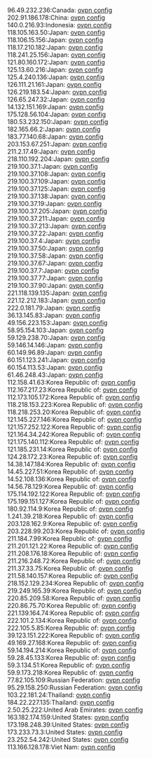 96.49.232.236:Canada: [ovpn config](vpn/96_49_232_236.ovpn)  
202.91.186.178:China: [ovpn config](vpn/202_91_186_178.ovpn)  
140.0.216.93:Indonesia: [ovpn config](vpn/140_0_216_93.ovpn)  
118.105.163.50:Japan: [ovpn config](vpn/118_105_163_50.ovpn)  
118.106.15.156:Japan: [ovpn config](vpn/118_106_15_156.ovpn)  
118.17.210.182:Japan: [ovpn config](vpn/118_17_210_182.ovpn)  
118.241.25.156:Japan: [ovpn config](vpn/118_241_25_156.ovpn)  
121.80.160.172:Japan: [ovpn config](vpn/121_80_160_172.ovpn)  
125.13.60.216:Japan: [ovpn config](vpn/125_13_60_216.ovpn)  
125.4.240.136:Japan: [ovpn config](vpn/125_4_240_136.ovpn)  
126.111.21.161:Japan: [ovpn config](vpn/126_111_21_161.ovpn)  
126.219.183.54:Japan: [ovpn config](vpn/126_219_183_54.ovpn)  
126.65.247.32:Japan: [ovpn config](vpn/126_65_247_32.ovpn)  
14.132.151.169:Japan: [ovpn config](vpn/14_132_151_169.ovpn)  
175.128.56.104:Japan: [ovpn config](vpn/175_128_56_104.ovpn)  
180.53.232.150:Japan: [ovpn config](vpn/180_53_232_150.ovpn)  
182.165.66.2:Japan: [ovpn config](vpn/182_165_66_2.ovpn)  
183.77.140.68:Japan: [ovpn config](vpn/183_77_140_68.ovpn)  
203.153.67.251:Japan: [ovpn config](vpn/203_153_67_251.ovpn)  
211.2.17.49:Japan: [ovpn config](vpn/211_2_17_49.ovpn)  
218.110.192.204:Japan: [ovpn config](vpn/218_110_192_204.ovpn)  
219.100.37.1:Japan: [ovpn config](vpn/219_100_37_1.ovpn)  
219.100.37.108:Japan: [ovpn config](vpn/219_100_37_108.ovpn)  
219.100.37.109:Japan: [ovpn config](vpn/219_100_37_109.ovpn)  
219.100.37.125:Japan: [ovpn config](vpn/219_100_37_125.ovpn)  
219.100.37.138:Japan: [ovpn config](vpn/219_100_37_138.ovpn)  
219.100.37.19:Japan: [ovpn config](vpn/219_100_37_19.ovpn)  
219.100.37.205:Japan: [ovpn config](vpn/219_100_37_205.ovpn)  
219.100.37.211:Japan: [ovpn config](vpn/219_100_37_211.ovpn)  
219.100.37.213:Japan: [ovpn config](vpn/219_100_37_213.ovpn)  
219.100.37.22:Japan: [ovpn config](vpn/219_100_37_22.ovpn)  
219.100.37.4:Japan: [ovpn config](vpn/219_100_37_4.ovpn)  
219.100.37.50:Japan: [ovpn config](vpn/219_100_37_50.ovpn)  
219.100.37.58:Japan: [ovpn config](vpn/219_100_37_58.ovpn)  
219.100.37.67:Japan: [ovpn config](vpn/219_100_37_67.ovpn)  
219.100.37.7:Japan: [ovpn config](vpn/219_100_37_7.ovpn)  
219.100.37.77:Japan: [ovpn config](vpn/219_100_37_77.ovpn)  
219.100.37.90:Japan: [ovpn config](vpn/219_100_37_90.ovpn)  
221.118.139.135:Japan: [ovpn config](vpn/221_118_139_135.ovpn)  
221.12.212.183:Japan: [ovpn config](vpn/221_12_212_183.ovpn)  
222.0.181.79:Japan: [ovpn config](vpn/222_0_181_79.ovpn)  
36.13.145.83:Japan: [ovpn config](vpn/36_13_145_83.ovpn)  
49.156.223.153:Japan: [ovpn config](vpn/49_156_223_153.ovpn)  
58.95.154.103:Japan: [ovpn config](vpn/58_95_154_103.ovpn)  
59.129.238.70:Japan: [ovpn config](vpn/59_129_238_70.ovpn)  
59.146.14.146:Japan: [ovpn config](vpn/59_146_14_146.ovpn)  
60.149.96.89:Japan: [ovpn config](vpn/60_149_96_89.ovpn)  
60.151.123.241:Japan: [ovpn config](vpn/60_151_123_241.ovpn)  
60.154.113.53:Japan: [ovpn config](vpn/60_154_113_53.ovpn)  
61.46.248.43:Japan: [ovpn config](vpn/61_46_248_43.ovpn)  
112.158.41.63:Korea Republic of: [ovpn config](vpn/112_158_41_63.ovpn)  
112.167.217.23:Korea Republic of: [ovpn config](vpn/112_167_217_23.ovpn)  
112.173.105.172:Korea Republic of: [ovpn config](vpn/112_173_105_172.ovpn)  
118.218.153.223:Korea Republic of: [ovpn config](vpn/118_218_153_223.ovpn)  
118.218.253.20:Korea Republic of: [ovpn config](vpn/118_218_253_20.ovpn)  
121.145.227.146:Korea Republic of: [ovpn config](vpn/121_145_227_146.ovpn)  
121.157.252.122:Korea Republic of: [ovpn config](vpn/121_157_252_122.ovpn)  
121.164.34.242:Korea Republic of: [ovpn config](vpn/121_164_34_242.ovpn)  
121.175.140.112:Korea Republic of: [ovpn config](vpn/121_175_140_112.ovpn)  
121.185.231.14:Korea Republic of: [ovpn config](vpn/121_185_231_14.ovpn)  
124.28.172.23:Korea Republic of: [ovpn config](vpn/124_28_172_23.ovpn)  
14.38.147.184:Korea Republic of: [ovpn config](vpn/14_38_147_184.ovpn)  
14.45.227.51:Korea Republic of: [ovpn config](vpn/14_45_227_51.ovpn)  
14.52.108.136:Korea Republic of: [ovpn config](vpn/14_52_108_136.ovpn)  
14.56.78.129:Korea Republic of: [ovpn config](vpn/14_56_78_129.ovpn)  
175.114.192.122:Korea Republic of: [ovpn config](vpn/175_114_192_122.ovpn)  
175.199.151.127:Korea Republic of: [ovpn config](vpn/175_199_151_127.ovpn)  
180.92.114.9:Korea Republic of: [ovpn config](vpn/180_92_114_9.ovpn)  
1.241.39.218:Korea Republic of: [ovpn config](vpn/1_241_39_218.ovpn)  
203.128.162.9:Korea Republic of: [ovpn config](vpn/203_128_162_9.ovpn)  
203.228.99.203:Korea Republic of: [ovpn config](vpn/203_228_99_203.ovpn)  
211.184.7.99:Korea Republic of: [ovpn config](vpn/211_184_7_99.ovpn)  
211.201.121.22:Korea Republic of: [ovpn config](vpn/211_201_121_22.ovpn)  
211.208.176.18:Korea Republic of: [ovpn config](vpn/211_208_176_18.ovpn)  
211.216.248.72:Korea Republic of: [ovpn config](vpn/211_216_248_72.ovpn)  
211.37.33.75:Korea Republic of: [ovpn config](vpn/211_37_33_75.ovpn)  
211.58.140.157:Korea Republic of: [ovpn config](vpn/211_58_140_157.ovpn)  
218.152.129.234:Korea Republic of: [ovpn config](vpn/218_152_129_234.ovpn)  
219.249.165.39:Korea Republic of: [ovpn config](vpn/219_249_165_39.ovpn)  
220.85.209.58:Korea Republic of: [ovpn config](vpn/220_85_209_58.ovpn)  
220.86.75.70:Korea Republic of: [ovpn config](vpn/220_86_75_70.ovpn)  
221.139.164.74:Korea Republic of: [ovpn config](vpn/221_139_164_74.ovpn)  
222.101.2.134:Korea Republic of: [ovpn config](vpn/222_101_2_134.ovpn)  
222.105.5.85:Korea Republic of: [ovpn config](vpn/222_105_5_85.ovpn)  
39.123.151.222:Korea Republic of: [ovpn config](vpn/39_123_151_222.ovpn)  
49.169.27.168:Korea Republic of: [ovpn config](vpn/49_169_27_168.ovpn)  
59.14.194.214:Korea Republic of: [ovpn config](vpn/59_14_194_214.ovpn)  
59.28.45.133:Korea Republic of: [ovpn config](vpn/59_28_45_133.ovpn)  
59.3.134.51:Korea Republic of: [ovpn config](vpn/59_3_134_51.ovpn)  
59.9.173.218:Korea Republic of: [ovpn config](vpn/59_9_173_218.ovpn)  
77.82.105.109:Russian Federation: [ovpn config](vpn/77_82_105_109.ovpn)  
95.29.158.250:Russian Federation: [ovpn config](vpn/95_29_158_250.ovpn)  
103.22.181.24:Thailand: [ovpn config](vpn/103_22_181_24.ovpn)  
184.22.227.135:Thailand: [ovpn config](vpn/184_22_227_135.ovpn)  
2.50.25.222:United Arab Emirates: [ovpn config](vpn/2_50_25_222.ovpn)  
163.182.174.159:United States: [ovpn config](vpn/163_182_174_159.ovpn)  
173.198.248.39:United States: [ovpn config](vpn/173_198_248_39.ovpn)  
173.233.73.3:United States: [ovpn config](vpn/173_233_73_3.ovpn)  
23.252.54.242:United States: [ovpn config](vpn/23_252_54_242.ovpn)  
113.166.128.178:Viet Nam: [ovpn config](vpn/113_166_128_178.ovpn)  
